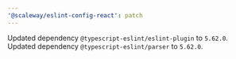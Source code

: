 ```yaml
---
'@scaleway/eslint-config-react': patch
---
```


Updated dependency `@typescript-eslint/eslint-plugin` to `5.62.0`.
Updated dependency `@typescript-eslint/parser` to `5.62.0`.
